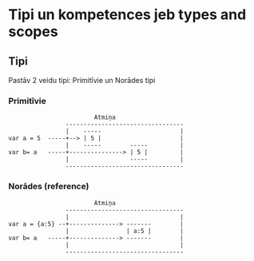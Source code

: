 # Tipi un kompetences jeb types and scopes

## Tipi

Pastāv 2 veidu tipi:
Primitīvie un Norādes tipi

### Primitīvie

                            Atmiņa
                    ---------------------------------
                    |    -----                      |
    var a = 5  -----+--> | 5 |                      |
                    |    -----        -----         |
    var b= a   -----+---------------> | 5 |         |
                    |                 -----         |
                    ---------------------------------

### Norādes (reference)

                            Atmiņa
                    ---------------------------------
                    |                               |
    var a = {a:5} --+--------------> -------        |
                    |                | a:5 |        |
    var b= a   -----+--------------> -------        |
                    |                               |
                    ---------------------------------

